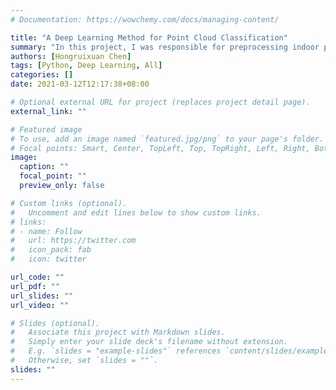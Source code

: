 ```yaml
---
# Documentation: https://wowchemy.com/docs/managing-content/

title: "A Deep Learning Method for Point Cloud Classification"
summary: "In this project, I was responsible for preprocessing indoor point cloud data, and training the PointSIFT model on the ScanNet dataset for classifying indoor point cloud data. Also, I designed and implemented a point cloud visualization tool based on OpenCV and Python, which could be used to visualize the segmentation results obtained by deep models."
authors: [Hongruixuan Chen]
tags: [Python, Deep Learning, All]
categories: []
date: 2021-03-12T12:17:38+08:00

# Optional external URL for project (replaces project detail page).
external_link: ""

# Featured image
# To use, add an image named `featured.jpg/png` to your page's folder.
# Focal points: Smart, Center, TopLeft, Top, TopRight, Left, Right, BottomLeft, Bottom, BottomRight.
image:
  caption: ""
  focal_point: ""
  preview_only: false

# Custom links (optional).
#   Uncomment and edit lines below to show custom links.
# links:
# - name: Follow
#   url: https://twitter.com
#   icon_pack: fab
#   icon: twitter

url_code: ""
url_pdf: ""
url_slides: ""
url_video: ""

# Slides (optional).
#   Associate this project with Markdown slides.
#   Simply enter your slide deck's filename without extension.
#   E.g. `slides = "example-slides"` references `content/slides/example-slides.md`.
#   Otherwise, set `slides = ""`.
slides: ""
---
```

